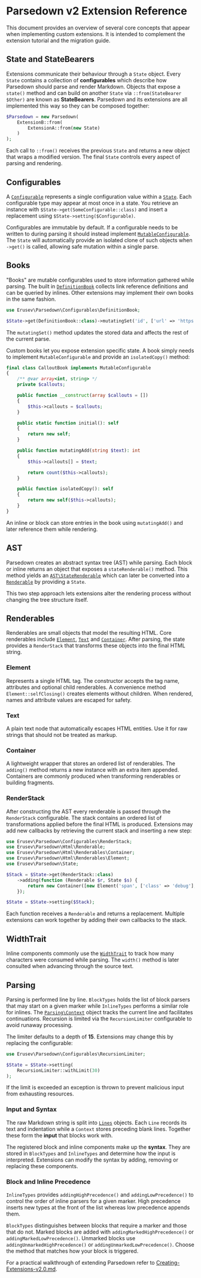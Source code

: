 # Parsedown v2 Extension Reference

This document provides an overview of several core concepts that appear when implementing custom extensions.
It is intended to complement the extension tutorial and the migration guide.

## State and StateBearers

Extensions communicate their behaviour through a `State` object. Every
`State` contains a collection of **configurables** which describe how
Parsedown should parse and render Markdown. Objects that expose a
`state()` method and can build on another `State` via
`::from(StateBearer $Other)` are known as **StateBearers**. Parsedown
and its extensions are all implemented this way so they can be composed
together:

```php
$Parsedown = new Parsedown(
    ExtensionB::from(
        ExtensionA::from(new State)
    )
);
```

Each call to `::from()` receives the previous `State` and returns a new
object that wraps a modified version. The final `State` controls every
aspect of parsing and rendering.

## Configurables

A [`Configurable`](../src/Configurable.php) represents a single configuration value within a [`State`](../src/State.php).
Each configurable type may appear at most once in a state. You retrieve an instance with `$State->get(SomeConfigurable::class)`
and insert a replacement using `$State->setting($Configurable)`.

Configurables are immutable by default. If a configurable needs to be written to during parsing it should instead implement
[`MutableConfigurable`](../src/MutableConfigurable.php). The `State` will automatically provide an isolated clone of such
objects when `->get()` is called, allowing safe mutation within a single parse.

## Books

"Books" are mutable configurables used to store information gathered while parsing. The built in
[`DefinitionBook`](../src/Configurables/DefinitionBook.php) collects link reference definitions and can be queried by
inlines. Other extensions may implement their own books in the same fashion.

```php
use Erusev\Parsedown\Configurables\DefinitionBook;

$State->get(DefinitionBook::class)->mutatingSet('id', ['url' => 'https://example.com', 'title' => null]);
```

The `mutatingSet()` method updates the stored data and affects the rest of the current parse.

Custom books let you expose extension specific state. A book simply needs to
implement `MutableConfigurable` and provide an `isolatedCopy()` method:

```php
final class CalloutBook implements MutableConfigurable
{
    /** @var array<int, string> */
    private $callouts;

    public function __construct(array $callouts = [])
    {
        $this->callouts = $callouts;
    }

    public static function initial(): self
    {
        return new self;
    }

    public function mutatingAdd(string $text): int
    {
        $this->callouts[] = $text;

        return count($this->callouts);
    }

    public function isolatedCopy(): self
    {
        return new self($this->callouts);
    }
}
```

An inline or block can store entries in the book using `mutatingAdd()` and later
reference them while rendering.

## AST

Parsedown creates an abstract syntax tree (AST) while parsing. Each block or inline returns an object that exposes a
`stateRenderable()` method. This method yields an [`AST\StateRenderable`](../src/AST/StateRenderable.php) which can later be
converted into a [`Renderable`](../src/Html/Renderable.php) by providing a `State`.

This two step approach lets extensions alter the rendering process without changing the tree structure itself.

## Renderables

Renderables are small objects that model the resulting HTML. Core renderables include [`Element`](../src/Html/Renderables/Element.php),
[`Text`](../src/Html/Renderables/Text.php) and [`Container`](../src/Html/Renderables/Container.php). After parsing, the state
provides a `RenderStack` that transforms these objects into the final HTML string.

### Element

Represents a single HTML tag. The constructor accepts the tag name, attributes and optional child renderables. A convenience method `Element::selfClosing()` creates elements without children. When rendered, names and attribute values are escaped for safety.

### Text

A plain text node that automatically escapes HTML entities. Use it for raw strings that should not be treated as markup.

### Container

A lightweight wrapper that stores an ordered list of renderables. The `adding()` method returns a new instance with an extra item appended. Containers are commonly produced when transforming renderables or building fragments.

### RenderStack

After constructing the AST every renderable is passed through the
`RenderStack` configurable. The stack contains an ordered list of
transformations applied before the final HTML is produced. Extensions may
add new callbacks by retrieving the current stack and inserting a new
step:

```php
use Erusev\Parsedown\Configurables\RenderStack;
use Erusev\Parsedown\Html\Renderable;
use Erusev\Parsedown\Html\Renderables\Container;
use Erusev\Parsedown\Html\Renderables\Element;
use Erusev\Parsedown\State;

$Stack = $State->get(RenderStack::class)
    ->adding(function (Renderable $r, State $s) {
        return new Container([new Element('span', ['class' => 'debug'], $r)]);
    });

$State = $State->setting($Stack);
```

Each function receives a `Renderable` and returns a replacement. Multiple
extensions can work together by adding their own callbacks to the stack.

## WidthTrait

Inline components commonly use the [`WidthTrait`](../src/Components/Inlines/WidthTrait.php) to track how many characters were
consumed while parsing. The `width()` method is later consulted when advancing through the source text.

## Parsing

Parsing is performed line by line. `BlockTypes` holds the list of block parsers that may start on a given marker while
`InlineTypes` performs a similar role for inlines. The [`Parsing\Context`](../src/Parsing/Context.php) object tracks the
current line and facilitates continuations. Recursion is limited via the `RecursionLimiter` configurable to avoid runaway
processing.

The limiter defaults to a depth of **15**. Extensions may change this by replacing the configurable:

```php
use Erusev\Parsedown\Configurables\RecursionLimiter;

$State = $State->setting(
    RecursionLimiter::withLimit(30)
);
```

If the limit is exceeded an exception is thrown to prevent malicious input from exhausting resources.


### Input and Syntax

The raw Markdown string is split into [`Lines`](../src/Parsing/Lines.php) objects.
Each `Line` records its text and indentation while a `Context` stores preceding
blank lines. Together these form the **input** that blocks work with.

The registered block and inline components make up the **syntax**. They are
stored in `BlockTypes` and `InlineTypes` and determine how the input is
interpreted. Extensions can modify the syntax by adding, removing or replacing
these components.

### Block and Inline Precedence

`InlineTypes` provides `addingHighPrecedence()` and `addingLowPrecedence()` to
control the order of inline parsers for a given marker. High precedence inserts
new types at the front of the list whereas low precedence appends them.

`BlockTypes` distinguishes between blocks that require a marker and those that
do not. Marked blocks are added with `addingMarkedHighPrecedence()` or
`addingMarkedLowPrecedence()`. Unmarked blocks use
`addingUnmarkedHighPrecedence()` or `addingUnmarkedLowPrecedence()`. Choose the
method that matches how your block is triggered.

For a practical walkthrough of extending Parsedown refer to
[Creating-Extensions-v2.0.md](Creating-Extensions-v2.0.md).
